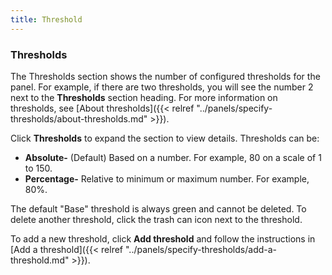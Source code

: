 ```yaml
---
title: Threshold
---
```


### Thresholds

The Thresholds section shows the number of configured thresholds for the panel. For example, if there are two thresholds, you will see the number 2 next to  the **Thresholds** section heading. For more information on thresholds, see [About thresholds]({{< relref "../panels/specify-thresholds/about-thresholds.md" >}}).

Click **Thresholds** to expand the section to view details. Thresholds can be:
- **Absolute-** (Default) Based on a number. For example, 80 on a scale of 1 to 150.
- **Percentage-** Relative to minimum or maximum number. For example, 80%.

The default "Base" threshold is always green and cannot be deleted. To delete another threshold, click the trash can icon next to the threshold. 

To add a new threshold, click **Add threshold** and follow the instructions in [Add a threshold]({{< relref "../panels/specify-thresholds/add-a-threshold.md" >}}).